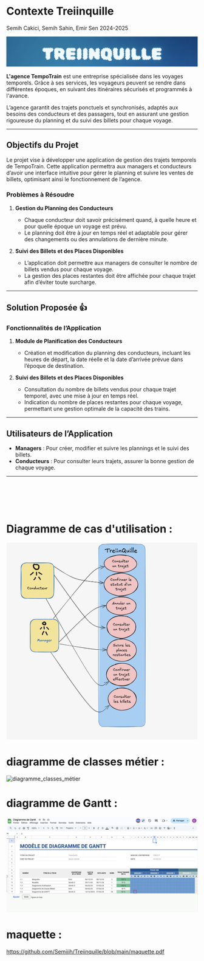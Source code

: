 # Contexte Treiinquille
Semih Cakici, Semih Sahin, Emir Sen
2024-2025

![baniere](baniere.png)

**L'agence TempoTrain** est une entreprise spécialisée dans les voyages temporels. Grâce à ses services, les voyageurs peuvent se rendre dans différentes époques, en suivant des itinéraires sécurisés et programmés à l'avance.

L’agence garantit des trajets ponctuels et synchronisés, adaptés aux besoins des conducteurs et des passagers, tout en assurant une gestion rigoureuse du planning et du suivi des billets pour chaque voyage.

---

## Objectifs du Projet

Le projet vise à développer une application de gestion des trajets temporels de TempoTrain. Cette application permettra aux managers et conducteurs d’avoir une interface intuitive pour gérer le planning et suivre les ventes de billets, optimisant ainsi le fonctionnement de l’agence.

### Problèmes à Résoudre

1. **Gestion du Planning des Conducteurs**

   - Chaque conducteur doit savoir précisément quand, à quelle heure et pour quelle époque un voyage est prévu.
   - Le planning doit être à jour en temps réel et adaptable pour gérer des changements ou des annulations de dernière minute.

2. **Suivi des Billets et des Places Disponibles**
   - L’application doit permettre aux managers de consulter le nombre de billets vendus pour chaque voyage.
   - La gestion des places restantes doit être affichée pour chaque trajet afin d’éviter toute surcharge.

---

## Solution Proposée :+1:

### Fonctionnalités de l’Application

1. **Module de Planification des Conducteurs**

   - Création et modification du planning des conducteurs, incluant les heures de départ, la date réelle et la date d’arrivée prévue dans l’époque de destination.

2. **Suivi des Billets et des Places Disponibles**
   - Consultation du nombre de billets vendus pour chaque trajet temporel, avec une mise à jour en temps réel.
   - Indication du nombre de places restantes pour chaque voyage, permettant une gestion optimale de la capacité des trains.

---

## Utilisateurs de l’Application

- **Managers** : Pour créer, modifier et suivre les plannings et le suivi des billets.
- **Conducteurs** : Pour consulter leurs trajets, assurer la bonne gestion de chaque voyage.

---

<br><br><br><br>

# Diagramme de cas d'utilisation :

![diagrammeCasDutilisation](diagramme_cas_utilisation.png)

# diagramme de classes métier :

![diagramme_classes_métier](diagramme_classes_métier.png)

# diagramme de Gantt :

![gantt](gantt.png)

# maquette :

https://github.com/Semiiih/Treiinquille/blob/main/maquette.pdf